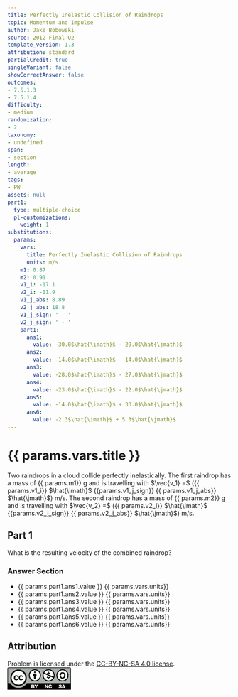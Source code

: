 ```yaml
---
title: Perfectly Inelastic Collision of Raindrops
topic: Momentum and Impulse
author: Jake Bobowski
source: 2012 Final Q2
template_version: 1.3
attribution: standard
partialCredit: true
singleVariant: false
showCorrectAnswer: false
outcomes:
- 7.5.1.3
- 7.5.1.4
difficulty:
- medium
randomization:
- 2
taxonomy:
- undefined
span:
- section
length:
- average
tags:
- PW
assets: null
part1:
  type: multiple-choice
  pl-customizations:
    weight: 1
substitutions:
  params:
    vars:
      title: Perfectly Inelastic Collision of Raindrops
      units: m/s
    m1: 0.87
    m2: 0.91
    v1_i: -17.1
    v2_i: -11.9
    v1_j_abs: 8.89
    v2_j_abs: 18.8
    v1_j_sign: ' - '
    v2_j_sign: ' - '
    part1:
      ans1:
        value: -30.0$\hat{\imath}$ - 29.0$\hat{\jmath}$
      ans2:
        value: -14.0$\hat{\imath}$ - 14.0$\hat{\jmath}$
      ans3:
        value: -28.0$\hat{\imath}$ - 27.0$\hat{\jmath}$
      ans4:
        value: -23.0$\hat{\imath}$ - 22.0$\hat{\jmath}$
      ans5:
        value: -14.0$\hat{\imath}$ + 33.0$\hat{\jmath}$
      ans6:
        value: -2.3$\hat{\imath}$ + 5.3$\hat{\jmath}$
---
```

# {{ params.vars.title }}
Two raindrops in a cloud collide perfectly inelastically. The first raindrop has a mass of {{ params.m1}} g and is travelling with $\vec{v_1} =$ ({{ params.v1_i}} $\hat{\imath}$ {{params.v1_j_sign}} {{ params.v1_j_abs}} $\hat{\jmath}$) m/s.
The second raindrop has a mass of {{ params.m2}} g and is travelling with $\vec{v_2} =$ ({{ params.v2_i}} $\hat{\imath}$ {{params.v2_j_sign}} {{ params.v2_j_abs}} $\hat{\jmath}$) m/s.

## Part 1

What is the resulting velocity of the combined raindrop?

### Answer Section

- {{ params.part1.ans1.value }} {{ params.vars.units}}
- {{ params.part1.ans2.value }} {{ params.vars.units}}
- {{ params.part1.ans3.value }} {{ params.vars.units}}
- {{ params.part1.ans4.value }} {{ params.vars.units}}
- {{ params.part1.ans5.value }} {{ params.vars.units}}
- {{ params.part1.ans6.value }} {{ params.vars.units}}

## Attribution

Problem is licensed under the [CC-BY-NC-SA 4.0 license](https://creativecommons.org/licenses/by-nc-sa/4.0/).<br> ![The Creative Commons 4.0 license requiring attribution-BY, non-commercial-NC, and share-alike-SA license.](https://raw.githubusercontent.com/firasm/bits/master/by-nc-sa.png)